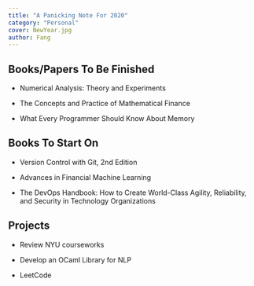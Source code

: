 ```yaml
---
title: "A Panicking Note For 2020"
category: "Personal"
cover: NewYear.jpg
author: Fang 
---
```


## Books/Papers To Be Finished

* Numerical Analysis: Theory and Experiments

* The Concepts and Practice of Mathematical Finance

* What Every Programmer Should Know About Memory

## Books To Start On

* Version Control with Git, 2nd Edition

* Advances in Financial Machine Learning

* The DevOps Handbook: How to Create World-Class Agility, Reliability, and Security in Technology Organizations

## Projects

* Review NYU courseworks

* Develop an OCaml Library for NLP

* LeetCode